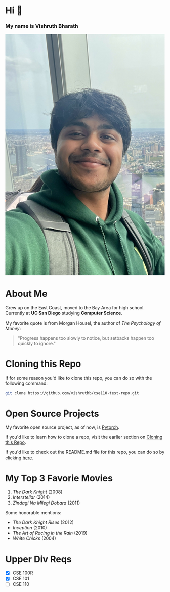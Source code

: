 # Hi 👋
### My name is **Vishruth Bharath**

![Me at the WTC in NYC](assets/pic.jpg)

# About Me

Grew up on the East Coast, moved to the Bay Area for high school. Currently at **UC San Diego** studying **Computer Science**. 

My favorite quote is from Morgan Housel, the author of *The Psychology of Money*:

> "Progress happens too slowly to notice, but setbacks happen too quickly to ignore."

# Cloning this Repo

If for some reason you'd like to clone this repo, you can do so with the following command:

```bash
git clone https://github.com/vishruthb/cse110-test-repo.git
```

# Open Source Projects

My favorite open source project, as of now, is [Pytorch](https://pytorch.org/).

If you'd like to learn how to clone a repo, visit the earlier section on [Cloning this Repo](#cloning-this-repo).

If you'd like to check out the README.md file for this repo, you can do so by clicking [here](README.md).

# My Top 3 Favorie Movies

1. *The Dark Knight* (2008)
2. *Interstellar* (2014)
3. *Zindagi Na Milegi Dobara* (2011)

Some honorable mentions:
- *The Dark Knight Rises* (2012)
- *Inception* (2010)
- *The Art of Racing in the Rain* (2019)
- *White Chicks* (2004)

# Upper Div Reqs

- [X] CSE 100R
- [X] CSE 101
- [ ] CSE 110